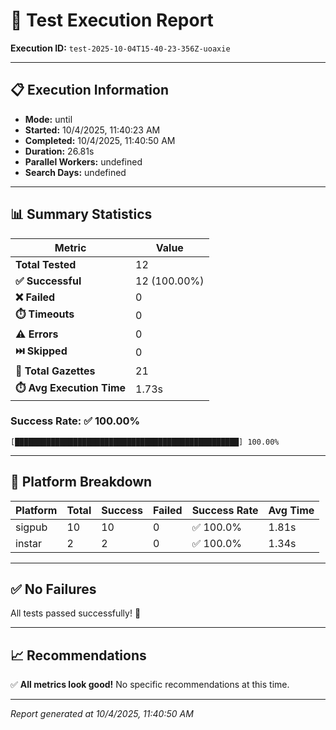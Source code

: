 # 🧪 Test Execution Report

**Execution ID:** `test-2025-10-04T15-40-23-356Z-uoaxie`

---

## 📋 Execution Information

- **Mode:** until
- **Started:** 10/4/2025, 11:40:23 AM
- **Completed:** 10/4/2025, 11:40:50 AM
- **Duration:** 26.81s
- **Parallel Workers:** undefined
- **Search Days:** undefined

---

## 📊 Summary Statistics


| Metric | Value |
|--------|-------|
| **Total Tested** | 12 |
| **✅ Successful** | 12 (100.00%) |
| **❌ Failed** | 0 |
| **⏱️ Timeouts** | 0 |
| **⚠️ Errors** | 0 |
| **⏭️ Skipped** | 0 |
| **📄 Total Gazettes** | 21 |
| **⏱️ Avg Execution Time** | 1.73s |

### Success Rate: ✅ 100.00%

```
[██████████████████████████████████████████████████] 100.00%
```


---

## 🏢 Platform Breakdown


| Platform | Total | Success | Failed | Success Rate | Avg Time |
|----------|-------|---------|--------|--------------|----------|
| sigpub | 10 | 10 | 0 | ✅ 100.0% | 1.81s |
| instar | 2 | 2 | 0 | ✅ 100.0% | 1.34s |


---

## ✅ No Failures

All tests passed successfully! 🎉

---

## 📈 Recommendations

✅ **All metrics look good!** No specific recommendations at this time.

---

*Report generated at 10/4/2025, 11:40:50 AM*
